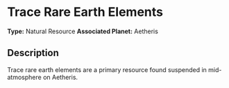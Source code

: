 # Trace Rare Earth Elements

**Type:** Natural Resource
**Associated Planet:** Aetheris

## Description
Trace rare earth elements are a primary resource found suspended in mid-atmosphere on Aetheris. 